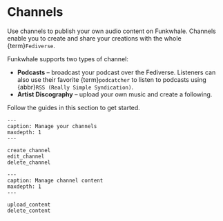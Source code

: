# Channels

Use channels to publish your own audio content on Funkwhale. Channels enable you to create and share your creations with the whole {term}`Fediverse`.

Funkwhale supports two types of channel:

- __Podcasts__ – broadcast your podcast over the Fediverse. Listeners can also use their favorite {term}`podcatcher` to listen to podcasts using {abbr}`RSS (Really Simple Syndication)`.
- __Artist Discography__ – upload your own music and create a following.

Follow the guides in this section to get started.

```{toctree}
---
caption: Manage your channels
maxdepth: 1
---

create_channel
edit_channel
delete_channel

```

```{toctree}
---
caption: Manage channel content
maxdepth: 1
---

upload_content
delete_content

```
